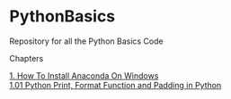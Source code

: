 # PythonBasics
Repository for all the Python Basics Code

Chapters

[1. How To Install Anaconda On Windows](https://youtu.be/satUNizll4o) <br/>
  [1.01 Python Print, Format Function and Padding in Python](https://youtu.be/WW_c6jOemWo)
